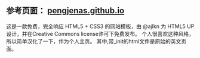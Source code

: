 ## 参考页面： [pengjenas.github.io](https://pengjenas.github.io)

这是一款免费，完全响应 HTML5 + CSS3 的网站模板，由 @ajlkn 为 HTML5 UP 设计，并在Creative Commons license许可下免费发布。
个人很喜欢这种风格，所以简单汉化了一下，作为个人主页。
其中,带_init的html文件是原始的英文页面。
